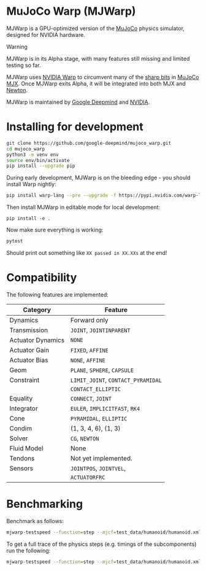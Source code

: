 # MuJoCo Warp (MJWarp)

MJWarp is a GPU-optimized version of the [MuJoCo](https://github.com/google-deepmind/mujoco) physics simulator, designed for NVIDIA hardware.

> [!WARNING]
> MJWarp is in its Alpha stage, with many features still missing and limited testing so far.

MJWarp uses [NVIDIA Warp](https://github.com/NVIDIA/warp) to circumvent many of the [sharp bits](https://mujoco.readthedocs.io/en/stable/mjx.html#mjx-the-sharp-bits) in [MuJoCo MJX](https://mujoco.readthedocs.io/en/stable/mjx.html#). Once MJWarp exits Alpha, it will be integrated into both MJX and [Newton](https://developer.nvidia.com/blog/announcing-newton-an-open-source-physics-engine-for-robotics-simulation).

MJWarp is maintained by [Google Deepmind](https://deepmind.google/) and [NVIDIA](https://www.nvidia.com/).

# Installing for development

```bash
git clone https://github.com/google-deepmind/mujoco_warp.git
cd mujoco_warp
python3 -m venv env
source env/bin/activate
pip install --upgrade pip
```

During early development, MJWarp is on the bleeding edge - you should install Warp nightly:

```bash
pip install warp-lang --pre --upgrade -f https://pypi.nvidia.com/warp-lang/
```

Then install MJWarp in editable mode for local development:

```
pip install -e .
```

Now make sure everything is working:

```bash
pytest
```

Should print out something like `XX passed in XX.XXs` at the end!

# Compatibility

The following features are implemented:

| Category          | Feature                            |
| ----------------- | ---------------------------------- |
| Dynamics          | Forward only                       |
| Transmission      | `JOINT`, `JOINTINPARENT`           |
| Actuator Dynamics | `NONE`                             |
| Actuator Gain     | `FIXED`, `AFFINE`                  |
| Actuator Bias     | `NONE`, `AFFINE`                   |
| Geom              | `PLANE`, `SPHERE`, `CAPSULE`       |
| Constraint        | `LIMIT_JOINT`, `CONTACT_PYRAMIDAL` |
|                   | `CONTACT_ELLIPTIC`                 |
| Equality          | `CONNECT`, `JOINT`                 |
| Integrator        | `EULER`, `IMPLICITFAST`, `RK4`     |
| Cone              | `PYRAMIDAL`, `ELLIPTIC`            |
| Condim            | (1, 3, 4, 6), (1, 3)               |
| Solver            | `CG`, `NEWTON`                     |
| Fluid Model       | None                               |
| Tendons           | Not yet implemented.               |
| Sensors           | `JOINTPOS`, `JOINTVEL`,            |
|                   | `ACTUATORFRC`                      |

# Benchmarking

Benchmark as follows:

```bash
mjwarp-testspeed --function=step --mjcf=test_data/humanoid/humanoid.xml --batch_size=8192
```

To get a full trace of the physics steps (e.g. timings of the subcomponents) run the following:

```bash
mjwarp-testspeed --function=step --mjcf=test_data/humanoid/humanoid.xml --batch_size=8192 --event_trace=True
```

